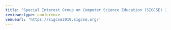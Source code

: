 ```yaml
---
title: "Special Interest Group on Computer Science Education (SIGCSE) 2019"
reviewertype: conference
venueurl: 'https://sigcse2019.sigcse.org/'
---
```


